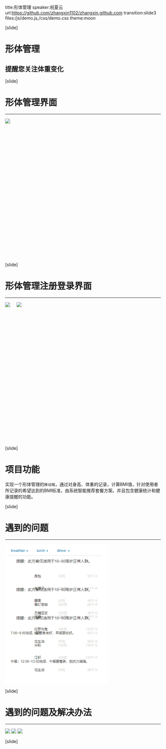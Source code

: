 title:形体管理
speaker:祝夏云
url:https://github.com/zhangxin1102/zhangxin.github.com
transition:slide3
files:/js/demo.js,/css/demo.css
theme:moon
<!-- usemathjax:yes -->
[slide]
# 形体管理
## 提醒您关注体重变化
[slide]
# 形体管理界面
-----
<div class="columns">
	<img src="/img/1.jpg" height="450px">
</div>

[slide]
# 形体管理注册登录界面
-----
<div class="columns">
	<img src="/img/registr.jpg" height="450px">
	<img src="/img/login.jpg" height="450px">
</div>

[slide]
# 项目功能
实现一个形体管理的`移动端`，通过对身高、体重的记录，计算BMI值，针对使用者所记录的希望达到的BMI标准，由系统智能推荐套餐方案。并且包含健康统计和健康提醒的功能。

[slide]
# 遇到的问题
-----
<div class="columns1">
	<img src="img/1.png" height="450px">
</div>

[slide]
# 遇到的问题及解决办法
-----
<div class="columns3">
	<img src="/img/2.png" >
	<img src="/img/3.png" >
	<img src="/img/4.png" >
	
</div>

[slide]
